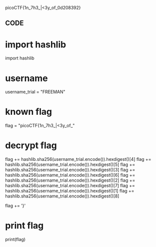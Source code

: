 picoCTF{1n_7h3_|<3y_of_0d208392}

## CODE 


# import hashlib
import hashlib

# username
username_trial = "FREEMAN"

# known flag
flag = "picoCTF{1n_7h3_|<3y_of_"

# decrypt flag
flag += hashlib.sha256(username_trial.encode()).hexdigest()[4]
flag += hashlib.sha256(username_trial.encode()).hexdigest()[5]
flag += hashlib.sha256(username_trial.encode()).hexdigest()[3]
flag += hashlib.sha256(username_trial.encode()).hexdigest()[6]
flag += hashlib.sha256(username_trial.encode()).hexdigest()[2]
flag += hashlib.sha256(username_trial.encode()).hexdigest()[7]
flag += hashlib.sha256(username_trial.encode()).hexdigest()[1]
flag += hashlib.sha256(username_trial.encode()).hexdigest()[8]

flag += '}'

# print flag
print(flag)
